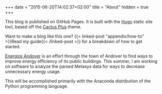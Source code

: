 +++
date = "2015-06-20T14:02:37+02:00"
title = "About"
hidden = true
+++

This blog is published on GitHub Pages. It is built with the [Hugo](https://gohugo.io/) static site tool, based off the [Cactus Plus](https://github.com/nodejh/hugo-theme-cactus-plus) theme.

Want to make a blog like this one? {{< linked-post "appendix/how-to" >}}Read my guide{{< /linked-post >}} for a breakdown of how to get started.

[Energize Andover](http://www.energizeandover.com/) is an effort through the town of Andover to find ways to improve energy efficiency of its public buildings. This summer, I am working on software to analyze the parsed Metasys data for ways to decrease unnecessary energy usage.


This will be accomplished primarily with the Anaconda distribution of the Python programming language.
